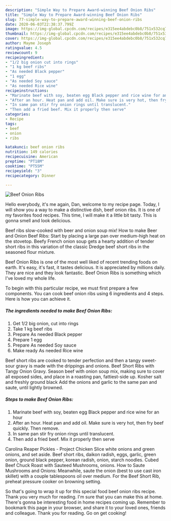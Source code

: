 ```yaml
---
description: "Simple Way to Prepare Award-winning Beef Onion Ribs"
title: "Simple Way to Prepare Award-winning Beef Onion Ribs"
slug: 77-simple-way-to-prepare-award-winning-beef-onion-ribs
date: 2020-06-03T22:38:37.799Z
image: https://img-global.cpcdn.com/recipes/e315ee4abdebc0b8/751x532cq70/beef-onion-ribs-recipe-main-photo.jpg
thumbnail: https://img-global.cpcdn.com/recipes/e315ee4abdebc0b8/751x532cq70/beef-onion-ribs-recipe-main-photo.jpg
cover: https://img-global.cpcdn.com/recipes/e315ee4abdebc0b8/751x532cq70/beef-onion-ribs-recipe-main-photo.jpg
author: Mayme Joseph
ratingvalue: 4.5
reviewcount: 9
recipeingredient:
- "1/2 big onion cut into rings"
- "1 kg beef ribs"
- "As needed Black pepper"
- "1 egg"
- "As needed Soy sauce"
- "As needed Rice wine"
recipeinstructions:
- "Marinate beef with soy, beaten egg Black pepper and rice wine for an hour"
- "After an hour. Heat pan and add oil. Make sure is very hot, then fry beef quickly. Then remove."
- "In same pan stir fry onion rings until translucent."
- "Then add a fried beef. Mix it properly then serve"
categories:
- Recipe
tags:
- beef
- onion
- ribs

katakunci: beef onion ribs 
nutrition: 149 calories
recipecuisine: American
preptime: "PT18M"
cooktime: "PT55M"
recipeyield: "3"
recipecategory: Dinner

---
```



![Beef Onion Ribs](https://img-global.cpcdn.com/recipes/e315ee4abdebc0b8/751x532cq70/beef-onion-ribs-recipe-main-photo.jpg)

Hello everybody, it's me again, Dan, welcome to my recipe page. Today, I will show you a way to make a distinctive dish, beef onion ribs. It is one of my favorites food recipes. This time, I will make it a little bit tasty. This is gonna smell and look delicious.

Beef ribs slow-cooked with beer and onion soup mix! How to make Beer and Onion Beef Ribs: Start by placing a large pan over medium-high heat on the stovetop. Beefy French onion soup gets a hearty addition of tender short ribs in this variation of the classic Dredge beef short ribs in the seasoned flour mixture.

Beef Onion Ribs is one of the most well liked of recent trending foods on earth. It's easy, it's fast, it tastes delicious. It is appreciated by millions daily. They are nice and they look fantastic. Beef Onion Ribs is something which I've loved my whole life.


To begin with this particular recipe, we must first prepare a few components. You can cook beef onion ribs using 6 ingredients and 4 steps. Here is how you can achieve it.

<!--inarticleads1-->

##### The ingredients needed to make Beef Onion Ribs:

1. Get 1/2 big onion, cut into rings
1. Take 1 kg beef ribs
1. Prepare As needed Black pepper
1. Prepare 1 egg
1. Prepare As needed Soy sauce
1. Make ready As needed Rice wine


Beef short ribs are cooked to tender perfection and then a tangy sweet-sour gravy is made with the drippings and onions. Beef Short Ribs with Tangy Onion Gravy. Season beef with onion soup mix, making sure to cover all exposed sides, and place in a roasting pan, fattiest-side up. Kosher salt and freshly ground black Add the onions and garlic to the same pan and saute, until lightly browned. 

<!--inarticleads2-->

##### Steps to make Beef Onion Ribs:

1. Marinate beef with soy, beaten egg Black pepper and rice wine for an hour
1. After an hour. Heat pan and add oil. Make sure is very hot, then fry beef quickly. Then remove.
1. In same pan stir fry onion rings until translucent.
1. Then add a fried beef. Mix it properly then serve


Carolina Reaper Pickles - Project Chicken Slice white onions and green onions, and set aside. Beef short ribs, daikon radish, eggs, garlic, green onion, ground black pepper, korean radish, onion, starch noodles. Cubed Beef Chuck Roast with Sauteed Mushrooms, onions. How to Saute Mushrooms and Onions: Meanwhile, saute the onion (best to use cast iron skillet) with a couple tablespoons oil over medium. For the Beef Short Rib, preheat pressure cooker on browning setting. 

So that's going to wrap it up for this special food beef onion ribs recipe. Thank you very much for reading. I'm sure that you can make this at home. There's gonna be interesting food in home recipes coming up. Remember to bookmark this page in your browser, and share it to your loved ones, friends and colleague. Thank you for reading. Go on get cooking!
